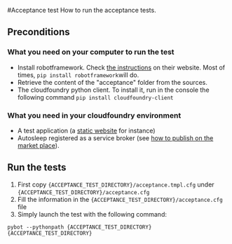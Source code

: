 #Acceptance test 
How to run the acceptance tests.

## Preconditions

### What you need on your computer to run the test
- Install robotframework. Check [the instructions](https://code.google.com/p/robotframework/wiki/Installation) on their website. Most of times, `pip install robotframework`will do.
- Retrieve the content of the "acceptance" folder from the sources.
- The cloudfoundry python client. To install it, run in the console the following command ```pip install cloudfoundry-client```


### What you need in your cloudfoundry environment
- A test application (a [static website](https://github.com/cloudfoundry/staticfile-buildpack) for instance)
- Autosleep registered as a service broker (see [how to publish on the market place](publish.md)).

## Run the tests
1. First copy `{ACCEPTANCE_TEST_DIRECTORY}/acceptance.tmpl.cfg` under `{ACCEPTANCE_TEST_DIRECTORY}/acceptance.cfg`
2. Fill the information in the  `{ACCEPTANCE_TEST_DIRECTORY}/acceptance.cfg` file
3. Simply launch the test with the following command:

```
pybot --pythonpath {ACCEPTANCE_TEST_DIRECTORY} {ACCEPTANCE_TEST_DIRECTORY}
```


